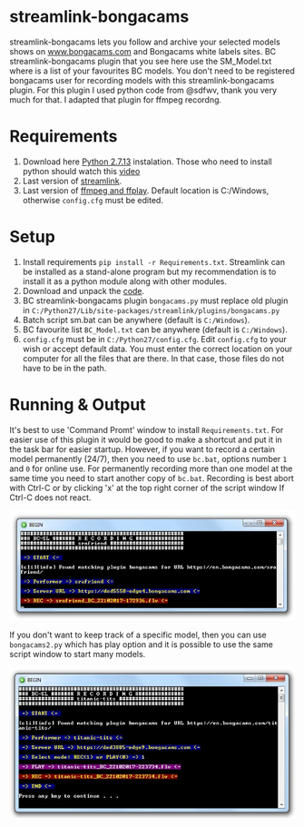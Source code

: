 # streamlink-bongacams
streamlink-bongacams lets you follow and archive your selected models shows on www.bongacams.com and Bongacams white labels sites.
BC streamlink-bongacams plugin that you see here use the SM_Model.txt where is a list of your favourites BC models.
You don't need to be registered bongacams user for recording models with this streamlink-bongacams plugin.
For this plugin I used python code from @sdfwv, thank you very much for that. I adapted that plugin for ffmpeg recordng.

Requirements
============
1. Download here [Python 2.7.13](https://www.python.org/ftp/python/2.7.13/python-2.7.13.msi) instalation. Those who need to install python should watch this [video](https://www.youtube.com/watch?v=QYUBz4mrnFU)
2. Last version of [streamlink](https://github.com/streamlink/streamlink).
3. Last version of [ffmpeg and ffplay](https://ffmpeg.zeranoe.com/builds/). Default location is C:/Windows, otherwise `config.cfg` must be edited.

Setup
=====
1. Install requirements `pip install -r Requirements.txt`. Streamlink can be installed as a stand-alone program but my recommendation is to install it as a python module along with other modules.
2. Download and unpack the [code](https://codeload.github.com/horacio9a/streamlink-bongacams/zip/master).
3. BC streamlink-bongacams plugin `bongacams.py` must replace old plugin in `C:/Python27/Lib/site-packages/streamlink/plugins/bongacams.py`
4. Batch script sm.bat can be anywhere (default is `C:/Windows`).
5. BC favourite list `BC_Model.txt` can be anywhere (default is `C:/Windows`).
6. `config.cfg` must be in `C:/Python27/config.cfg`. Edit `config.cfg` to your wish or accept default data. You must enter the correct location on your computer for all the files that are there. In that case, those files do not have to be in the path.

Running & Output
================
It's best to use 'Command Promt' window to install `Requirements.txt`.
For easier use of this plugin it would be good to make a shortcut and put it in the task bar for easier startup. 
However, if you want to record a certain model permanently (24/7), then you need to use `bc.bat`, options number `1` and `0` for online use.
For permanently recording more than one model at the same time you need to start another copy of `bc.bat`. 
Recording is best abort with Ctrl-C or by clicking 'x' at the top right corner of the script window If Ctrl-C does not react.

![alt screenshot](./screenshot.jpg)

If you don't want to keep track of a specific model, then you can use `bongacams2.py` which has play option and it is possible to use the same script window to start many models.

![alt screenshot](./screenshot2.jpg)

